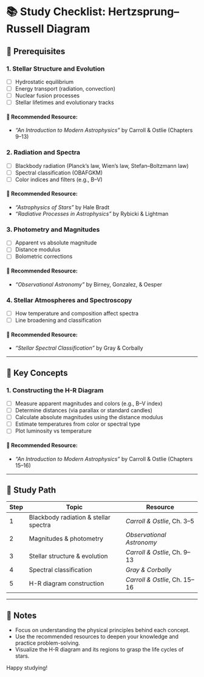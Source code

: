 
# 📚 Study Checklist: Hertzsprung–Russell Diagram

## 🧠 Prerequisites

### 1. Stellar Structure and Evolution
- [ ] Hydrostatic equilibrium
- [ ] Energy transport (radiation, convection)
- [ ] Nuclear fusion processes
- [ ] Stellar lifetimes and evolutionary tracks

#### 📘 Recommended Resource:
- *“An Introduction to Modern Astrophysics”* by Carroll & Ostlie (Chapters 9–13)

### 2. Radiation and Spectra
- [ ] Blackbody radiation (Planck’s law, Wien’s law, Stefan–Boltzmann law)
- [ ] Spectral classification (OBAFGKM)
- [ ] Color indices and filters (e.g., B–V)

#### 📘 Recommended Resource:
- *“Astrophysics of Stars”* by Hale Bradt
- *“Radiative Processes in Astrophysics”* by Rybicki & Lightman

### 3. Photometry and Magnitudes
- [ ] Apparent vs absolute magnitude
- [ ] Distance modulus
- [ ] Bolometric corrections

#### 📘 Recommended Resource:
- *“Observational Astronomy”* by Birney, Gonzalez, & Oesper

### 4. Stellar Atmospheres and Spectroscopy
- [ ] How temperature and composition affect spectra
- [ ] Line broadening and classification

#### 📘 Recommended Resource:
- *“Stellar Spectral Classification”* by Gray & Corbally

---

## 🌌 Key Concepts

### 1. Constructing the H-R Diagram
- [ ] Measure apparent magnitudes and colors (e.g., B–V index)
- [ ] Determine distances (via parallax or standard candles)
- [ ] Calculate absolute magnitudes using the distance modulus
- [ ] Estimate temperatures from color or spectral type
- [ ] Plot luminosity vs temperature

#### 📘 Recommended Resource:
- *“An Introduction to Modern Astrophysics”* by Carroll & Ostlie (Chapters 15–16)

---

## 🧪 Study Path

| Step | Topic | Resource |
|------|-------|----------|
| 1 | Blackbody radiation & stellar spectra | *Carroll & Ostlie*, Ch. 3–5 |
| 2 | Magnitudes & photometry | *Observational Astronomy* |
| 3 | Stellar structure & evolution | *Carroll & Ostlie*, Ch. 9–13 |
| 4 | Spectral classification | *Gray & Corbally* |
| 5 | H-R diagram construction | *Carroll & Ostlie*, Ch. 15–16 |

---

## 📝 Notes

- Focus on understanding the physical principles behind each concept.
- Use the recommended resources to deepen your knowledge and practice problem-solving.
- Visualize the H-R diagram and its regions to grasp the life cycles of stars.

Happy studying!
